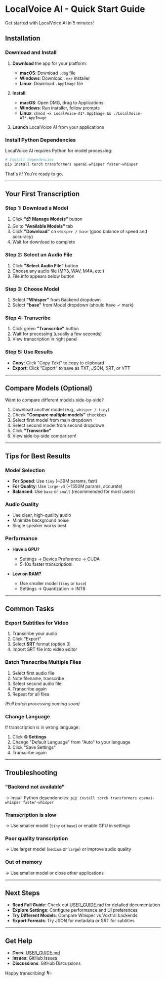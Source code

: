 # LocalVoice AI - Quick Start Guide

Get started with LocalVoice AI in 5 minutes!

## Installation

### Download and Install

1. **Download** the app for your platform:
   - **macOS**: Download `.dmg` file
   - **Windows**: Download `.exe` installer
   - **Linux**: Download `.AppImage` file

2. **Install**:
   - **macOS**: Open DMG, drag to Applications
   - **Windows**: Run installer, follow prompts
   - **Linux**: `chmod +x LocalVoice-AI*.AppImage && ./LocalVoice-AI*.AppImage`

3. **Launch** LocalVoice AI from your applications

### Install Python Dependencies

LocalVoice AI requires Python for model processing:

```bash
# Install dependencies
pip install torch transformers openai-whisper faster-whisper
```

That's it! You're ready to go.

---

## Your First Transcription

### Step 1: Download a Model

1. Click **"📦 Manage Models"** button
2. Go to **"Available Models"** tab
3. Click **"Download"** on `whisper / base` (good balance of speed and accuracy)
4. Wait for download to complete

### Step 2: Select an Audio File

1. Click **"Select Audio File"** button
2. Choose any audio file (MP3, WAV, M4A, etc.)
3. File info appears below button

### Step 3: Choose Model

1. Select **"Whisper"** from Backend dropdown
2. Select **"base"** from Model dropdown (should have ✓ mark)

### Step 4: Transcribe

1. Click green **"Transcribe"** button
2. Wait for processing (usually a few seconds)
3. View transcription in right panel

### Step 5: Use Results

- **Copy**: Click "Copy Text" to copy to clipboard
- **Export**: Click "Export" to save as TXT, JSON, SRT, or VTT

---

## Compare Models (Optional)

Want to compare different models side-by-side?

1. Download another model (e.g., `whisper / tiny`)
2. Check **"Compare multiple models"** checkbox
3. Select first model from main dropdown
4. Select second model from second dropdown
5. Click **"Transcribe"**
6. View side-by-side comparison!

---

## Tips for Best Results

### Model Selection

- **For Speed**: Use `tiny` (~39M params, fast)
- **For Quality**: Use `large-v3` (~1550M params, accurate)
- **Balanced**: Use `base` or `small` (recommended for most users)

### Audio Quality

- Use clear, high-quality audio
- Minimize background noise
- Single speaker works best

### Performance

- **Have a GPU?**
  - Settings → Device Preference → CUDA
  - 5-10x faster transcription!

- **Low on RAM?**
  - Use smaller model (`tiny` or `base`)
  - Settings → Quantization → INT8

---

## Common Tasks

### Export Subtitles for Video

1. Transcribe your audio
2. Click "Export"
3. Select **SRT** format (option 3)
4. Import SRT file into video editor

### Batch Transcribe Multiple Files

1. Select first audio file
2. Note filename, transcribe
3. Select second audio file
4. Transcribe again
5. Repeat for all files

*(Full batch processing coming soon)*

### Change Language

If transcription is in wrong language:

1. Click **⚙️ Settings**
2. Change "Default Language" from "Auto" to your language
3. Click "Save Settings"
4. Transcribe again

---

## Troubleshooting

### "Backend not available"
→ Install Python dependencies: `pip install torch transformers openai-whisper faster-whisper`

### Transcription is slow
→ Use smaller model (`tiny` or `base`) or enable GPU in settings

### Poor quality transcription
→ Use larger model (`medium` or `large`) or improve audio quality

### Out of memory
→ Use smaller model or close other applications

---

## Next Steps

- **Read Full Guide**: Check out [USER_GUIDE.md](USER_GUIDE.md) for detailed documentation
- **Explore Settings**: Configure performance and UI preferences
- **Try Different Models**: Compare Whisper vs Voxtral backends
- **Export Formats**: Try JSON for metadata or SRT for subtitles

---

## Get Help

- **Docs**: [USER_GUIDE.md](USER_GUIDE.md)
- **Issues**: GitHub Issues
- **Discussions**: GitHub Discussions

Happy transcribing! 🎙️✨
